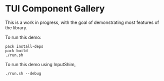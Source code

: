 # TUI Component Gallery

This is a work in progress, with the goal of demonstrating most
features of the library.

To run this demo:

```
pack install-deps
pack build
./run.sh
```

To run this demo using InputShim,

```
./run.sh --debug
```
